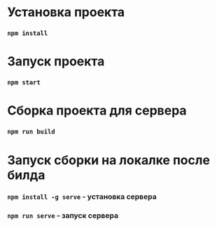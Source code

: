 # Установка проекта
### `npm install`

# Запуск проекта
### `npm start`

# Сборка проекта для сервера
### `npm run build`

# Запуск сборки на локалке после билда
### `npm install -g serve` - установка сервера
### `npm run serve` - запуск сервера



